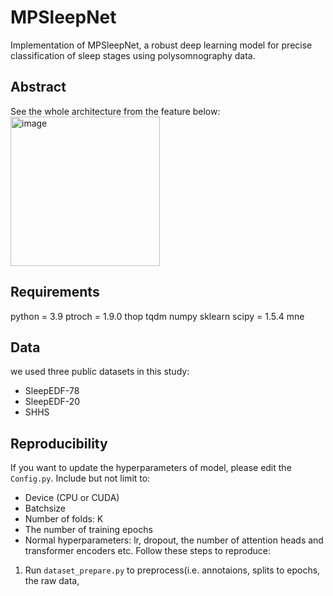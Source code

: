 # MPSleepNet
Implementation of MPSleepNet, a robust deep learning model for precise classification of sleep stages using polysomnography data. 
## Abstract
See the whole architecture from the feature below:
<img width="239" alt="image" src="https://github.com/EliteriaLYU/MPSleepNet/assets/146659503/e670a9f8-65d5-4c94-b1cf-99afde3ebb86">

## Requirements
python = 3.9
ptroch = 1.9.0
thop
tqdm
numpy 
sklearn
scipy = 1.5.4
mne 

## Data
we used three public datasets in this study:
- SleepEDF-78
- SleepEDF-20
- SHHS

## Reproducibility 
If you want to update the hyperparameters of model, please edit the `Config.py`. Include but not limit to:
- Device (CPU or CUDA)
- Batchsize
- Number of folds: K
- The number of training epochs
- Normal hyperparameters: lr, dropout, the number of attention heads and transformer encoders etc.
Follow these steps to reproduce:
1. Run `dataset_prepare.py` to preprocess(i.e. annotaions, splits to epochs,  the raw data, 
